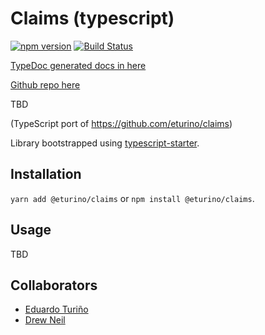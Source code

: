 # Claims (typescript)

[![npm version](https://badge.fury.io/js/%40eturino%2Fclaims.svg)](https://badge.fury.io/js/%40eturino%2Fclaims)
[![Build Status](https://travis-ci.org/eturino/claims.ts.svg?branch=master)](https://travis-ci.org/eturino/claims.ts)

[TypeDoc generated docs in here](https://eturino.github.io/claims.ts)

[Github repo here](https://github.com/eturino/claims.ts)

TBD

(TypeScript port of <https://github.com/eturino/claims>)

Library bootstrapped using [typescript-starter](https://github.com/bitjson/typescript-starter).

## Installation

`yarn add @eturino/claims` or `npm install @eturino/claims`.

## Usage

TBD

## Collaborators

- [Eduardo Turiño](https://github.com/eturino)
- [Drew Neil](https://github.com/nelstrom)
